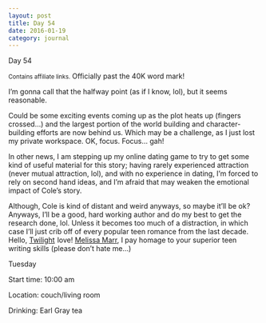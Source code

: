 ```yaml
---
layout: post
title: Day 54
date: 2016-01-19
category: journal
---
```


Day 54

<small>Contains affiliate links.</small> Officially past the 40K word mark! 

I’m gonna call that the halfway point (as if I know, lol), but it seems reasonable. 

Could be some exciting events coming up as the plot heats up (fingers crossed…) and the largest portion of the world building and character-building efforts are now behind us. Which may be a challenge, as I just lost my private workspace. OK, focus. Focus… gah! 

In other news, I am stepping up my online dating game to try to get some kind of useful material for this story; having rarely experienced attraction (never mutual attraction, lol), and with no experience in dating, I’m forced to rely on second hand ideas, and I’m afraid that may weaken the emotional impact of Cole’s story. 

Although, Cole is kind of distant and weird anyways, so maybe it’ll be ok? Anyways, I’ll be a good, hard working author and do my best to get the research done, lol. Unless it becomes too much of a distraction, in which case I’ll just crib off of every popular teen romance from the last decade. Hello, <a  href="http://www.amazon.ca/gp/product/0316015849/ref=as_li_tf_tl?ie=UTF8&camp=15121&creative=330641&creativeASIN=0316015849&linkCode=as2&tag=kaie06-20">Twilight</a><img src="http://ir-ca.amazon-adsystem.com/e/ir?t=kaie06-20&l=as2&o=15&a=0316015849" width="1" height="1" border="0" alt="" style="border:none !important; margin:0px !important;" /> 
love! <a href="http://www.melissamarrbooks.com">Melissa Marr</a>, I pay homage to your superior teen writing skills (please don’t hate me…)


Tuesday

Start time: 10:00 am

Location: couch/living room

Drinking: Earl Gray tea
